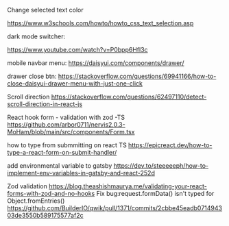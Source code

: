 Change selected text color

https://www.w3schools.com/howto/howto_css_text_selection.asp

dark mode switcher:

https://www.youtube.com/watch?v=P0bpp6Hfl3c

mobile navbar menu:
https://daisyui.com/components/drawer/

drawer close btn:
https://stackoverflow.com/questions/69941166/how-to-close-daisyui-drawer-menu-with-just-one-click

Scroll direction
https://stackoverflow.com/questions/62497110/detect-scroll-direction-in-react-js

React hook form - validation with zod -TS
https://github.com/arbor0711/nervis2.0.3-MoHam/blob/main/src/components/Form.tsx

how to type from submmitting on react TS
https://epicreact.dev/how-to-type-a-react-form-on-submit-handler/

add environmental variable to gatsby
https://dev.to/steeeeeph/how-to-implement-env-variables-in-gatsby-and-react-252d

Zod validation
https://blog.theashishmaurya.me/validating-your-react-forms-with-zod-and-no-hooks
Fix bug:request.formData() isn't typed for Object.fromEntries()
https://github.com/BuilderIO/qwik/pull/1371/commits/2cbbe45eadb071494303de3550b589175577af2c
